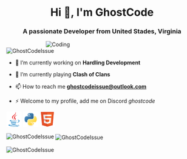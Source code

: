 <h1 align="center">Hi 👋, I'm GhostCode</h1>
<h3 align="center">A passionate Developer from United Stades, Virginia</h3>
<img align="right" alt="Coding" width="400" src="https://media2.giphy.com/media/iIqmM5tTjmpOB9mpbn/giphy.gif?cid=6c09b952foz76sf83tw3hz2dyopux13deyn979yqc2ia6vsd&ep=v1_internal_gif_by_id&rid=giphy.gif&ct=g">


<p align="left"> <img src="https://komarev.com/ghpvc/?username=GhostCodeIssue&label=Profile%20views&color=0e75b6&style=flat" alt="GhostCodeIssue" /> </p>

- 🔭 I’m currently working on **Hardling Development**

- 🌱 I’m currently playing **Clash of Clans**

- 📫 How to reach me **ghostcodeissue@outlook.com**

- ⚡ Welcome to my profile, add me on Discord _ghostcode_

<p>
  <a href="https://www.java.com/"><img src="https://raw.githubusercontent.com/devicons/devicon/master/icons/java/java-original.svg" alt="java" width="40"   
 height="40"/></a>
  <a href="https://www.python.org/"><img   
 src="https://raw.githubusercontent.com/devicons/devicon/master/icons/python/python-original.svg" alt="python" width="40" height="40"/></a>
  <a href="https://developer.mozilla.org/es/docs/Web/HTML"><img   
 src="https://github.com/devicons/devicon/blob/master/icons/html5/html5-original.svg" alt="html5" width="40" height="40"/></a>  

  </p>
  
<p><img align="left" src="https://github-readme-stats.vercel.app/api/top-langs?username=GhostCodeIssue&show_icons=true&locale=en&layout=compact&theme=tokyonight" alt="GhostCodeIssue" /></p>

<p>&nbsp;<img align="center" src="https://github-readme-stats.vercel.app/api?username=GhostCodeIssue&show_icons=true&locale=en&theme=tokyonight" alt="GhostCodeIssue" /></p>

<p><img align="center" src="https://github-readme-streak-stats.herokuapp.com/?user=GhostCodeIssue&&theme=tokyonight" alt="GhostCodeIssue" /></p>
